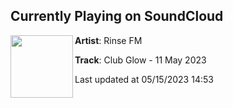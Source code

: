 ## Currently Playing on SoundCloud

[<img align="left" width="100" src="https://i1.sndcdn.com/artworks-Dn6xLKYmzd7nfVnS-0qDoDA-t500x500.png">](https://soundcloud.com/rinsefm/clubglow110523)

**Artist**: Rinse FM 

**Track**: Club Glow - 11 May 2023

Last updated at 05/15/2023 14:53
